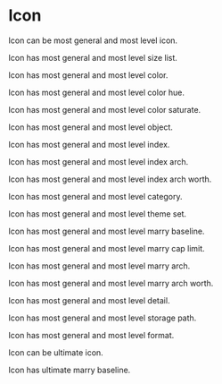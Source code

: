 # Icon

Icon can be most general and most level icon.

Icon has most general and most level size list.

Icon has most general and most level color.

Icon has most general and most level color hue.

Icon has most general and most level color saturate.

Icon has most general and most level object.

Icon has most general and most level index.

Icon has most general and most level index arch.

Icon has most general and most level index arch worth.

Icon has most general and most level category.

Icon has most general and most level theme set.

Icon has most general and most level marry baseline.

Icon has most general and most level marry cap limit.

Icon has most general and most level marry arch.

Icon has most general and most level marry arch worth.

Icon has most general and most level detail.

Icon has most general and most level storage path.

Icon has most general and most level format.

Icon can be ultimate icon.

Icon has ultimate marry baseline.